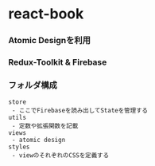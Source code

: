 
# react-book

### Atomic Designを利用
### Redux-Toolkit & Firebase
### フォルダ構成
    store
     - ここでFirebaseを読み出してStateを管理する
    utils
     - 定数や拡張関数を記載
    views
     - atomic design
    styles
     - viewのそれぞれのCSSを定義する
   
   

